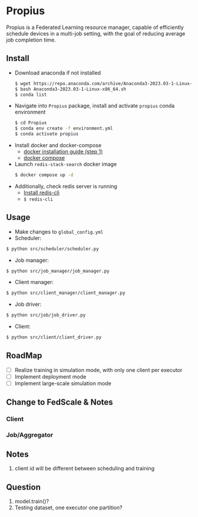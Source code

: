 # Propius
Propius is a Federated Learning resource manager, capable of efficiently schedule devices in a multi-job setting, with the goal of reducing average job completion time.
## Install
- Download anaconda if not installed
    ```bash
    $ wget https://repo.anaconda.com/archive/Anaconda3-2023.03-1-Linux-x86_64.sh
    $ bash Anaconda3-2023.03-1-Linux-x86_64.sh
    $ conda list
    ```
- Navigate into `Propius` package, install and activate `propius` conda environment
    ```bash
    $ cd Propius
    $ conda env create -f environment.yml
    $ conda activate propius
    ```
- Install docker and docker-compose
    - [docker installation guide (step 1)](https://www.digitalocean.com/community/tutorials/how-to-install-and-use-docker-on-ubuntu-16-04)
    - [docker compose](https://docs.docker.com/compose/install/linux/#install-the-plugin-manually)
- Launch `redis-stack-search` docker image
    ```bash
    $ docker compose up -d
    ```
- Additionally, check redis server is running
    - [Install redis-cli](https://stackoverflow.com/questions/21795340/linux-install-redis-cli-only)
    - ```$ redis-cli```
## Usage
- Make changes to `global_config.yml`
- Scheduler:
```bash
$ python src/scheduler/scheduler.py
```
- Job manager:
```bash
$ python src/job_manager/job_manager.py
```
- Client manager:
```bash
$ python src/client_manager/client_manager.py
```
- Job driver:
```bash
$ python src/job/job_driver.py
```
- Client:
```bash
$ python src/client/client_driver.py
```

## RoadMap
- [ ] Realize training in simulation mode, with only one client per executor
- [ ] Implement deployment mode
- [ ] Implement large-scale simulation mode 

## Change to FedScale & Notes
### Client
### Job/Aggregator


## Notes
1. client id will be different between scheduling and training

## Question
1. model.train()?
2. Testing dataset, one executor one partition?

